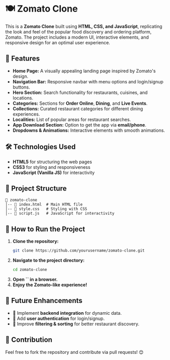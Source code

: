 # 🍽 Zomato Clone

This is a **Zomato Clone** built using **HTML, CSS, and JavaScript**, replicating the look and feel of the popular food discovery and ordering platform, Zomato. The project includes a modern UI, interactive elements, and responsive design for an optimal user experience.

## 🚀 Features

- **Home Page:** A visually appealing landing page inspired by Zomato's design.
- **Navigation Bar:** Responsive navbar with menu options and login/signup buttons.
- **Hero Section:** Search functionality for restaurants, cuisines, and locations.
- **Categories:** Sections for **Order Online**, **Dining**, and **Live Events**.
- **Collections:** Curated restaurant categories for different dining experiences.
- **Localities:** List of popular areas for restaurant searches.
- **App Download Section:** Option to get the app via **email/phone**.
- **Dropdowns & Animations:** Interactive elements with smooth animations.

## 🛠️ Technologies Used

- **HTML5** for structuring the web pages
- **CSS3** for styling and responsiveness
- **JavaScript (Vanilla JS)** for interactivity

## 📂 Project Structure

```
📁 zomato-clone
│-- 📄 index.html  # Main HTML file
│-- 📄 style.css   # Styling with CSS
│-- 📄 script.js   # JavaScript for interactivity
```

## 🎯 How to Run the Project

1. **Clone the repository:**
   ```bash
   git clone https://github.com/yourusername/zomato-clone.git
   ```
2. **Navigate to the project directory:**
   ```bash
   cd zomato-clone
   ```
3. **Open ****\`\`**** in a browser.**
4. **Enjoy the Zomato-like experience!**

## 📌 Future Enhancements

- 🔹 Implement **backend integration** for dynamic data.
- 🔹 Add **user authentication** for login/signup.
- 🔹 Improve **filtering & sorting** for better restaurant discovery.

## 🤝 Contribution

Feel free to fork the repository and contribute via pull requests! 😊


